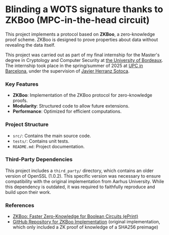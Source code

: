 # Blinding a WOTS signature thanks to ZKBoo (MPC-in-the-head circuit)

This project implements a protocol based on **ZKBoo**, a zero-knowledge proof scheme. ZKBoo is designed to prove properties about data without revealing the data itself.

This project was carried out as part of my final internship for the Master's degree in Cryptology and Computer Security at [the University of Bordeaux](mastercsi.labri.fr/). The internship took place in the spring/summer of 2025 at [UPC in Barcelona](upc.edu), under the supervision of [Javier Herranz Sotoca](web.mat.upc.edu/javier.herranz/).

### Key Features

- **ZKBoo**: Implementation of the ZKBoo protocol for zero-knowledge proofs.
- **Modularity**: Structured code to allow future extensions.
- **Performance**: Optimized for efficient computations.

### Project Structure

- `src/`: Contains the main source code.
- `tests/`: Contains unit tests.
- `README.md`: Project documentation.

### Third-Party Dependencies

This project includes a `third_party/` directory, which contains an older version of OpenSSL (1.0.2). This specific version was necessary to ensure compatibility with the original implementation from Aarhus University. While this dependency is outdated, it was required to faithfully reproduce and build upon their work.

### References

- [ZKBoo: Faster Zero-Knowledge for Boolean Circuits (ePrint)](https://eprint.iacr.org/2016/163)
- [GitHub Repository for ZKBoo Implementation](github.com/Sobuno/ZKBoo) (original implementation, which only included a ZK proof of knowledge of a SHA256 preimage)